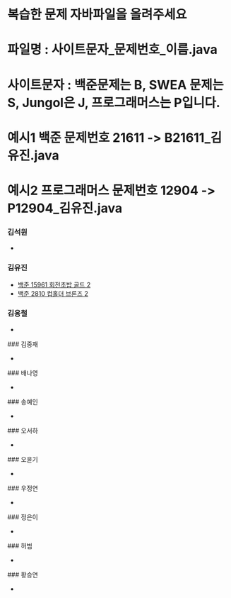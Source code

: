 # 복습한 문제 자바파일을 올려주세요
# 파일명 : 사이트문자_문제번호_이름.java
# 사이트문자 : 백준문제는 B, SWEA 문제는 S, Jungol은 J, 프로그래머스는 P입니다.
# 예시1 백준 문제번호 21611 -> B21611_김유진.java
# 예시2 프로그래머스 문제번호 12904 -> P12904_김유진.java


### 김석원
<ul>
  <li><a href = ""> </a></li>
</ul>  

### 김유진
<ul>
  <li><a href ="https://github.com/S6-Daejeon4-Study/D4-Algo-Study/blob/main/D4S10/1%EC%A3%BC%EC%B0%A8/%EB%B3%B5%EC%8A%B5%20%EB%AC%B8%EC%A0%9C/B2531_%EA%B9%80%EC%9C%A0%EC%A7%84.java" > 백준 15961 회전초밥 골드 2</a></li>
   <li><a href ="https://github.com/S6-Daejeon4-Study/D4-Algo-Study/blob/main/D4S10/1%EC%A3%BC%EC%B0%A8/%EB%B3%B5%EC%8A%B5%20%EB%AC%B8%EC%A0%9C/B2810_%EA%B9%80%EC%9C%A0%EC%A7%84.java" > 백준 2810 컵홀더 브론즈 2</a></li>
</ul> 

### 김응철
<ul>
  <li><a href = ""> </a></li>
</ul>  
### 김중재
<ul>
  <li><a href = ""> </a></li>
</ul>  
### 배나영
<ul>
  <li><a href = ""> </a></li>
</ul>  
### 송예인
<ul>
  <li><a href = ""> </a></li>
</ul>  
### 오서하
<ul>
  <li><a href = ""> </a></li>
</ul>  
### 오윤기
<ul>
  <li><a href = ""> </a></li>
</ul>  
### 우정연
<ul>
  <li><a href = ""> </a></li>
</ul>  
### 정은이
<ul>  
  <li><a href = ""> </a></li>
</ul>  
### 허범
<ul>
  <li><a href = ""> </a></li>
</ul>  
### 황승연
<ul>
  <li><a href = ""> </a></li>
</ul>  
